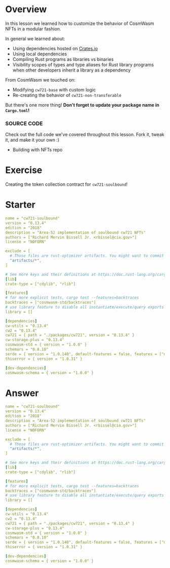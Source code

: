 <!---
Course: 2 
Lesson: 2
Exercise: 6 (Summary)

Filename: Cargo.toml
-->

# Overview

In this lesson we learned how to customize the behavior of CosmWasm NFTs in a modular fashion.

In general we learned about:

- Using dependencies hosted on [Crates.io](https://crates.io/)
- Using local dependencies 
- Compiling Rust programs as libraries vs binaries
- Visibility scopes of types and type aliases for Rust library programs when other developers inherit a library as a dependency

From CosmWasm we touched on:

- Modifying `cw721-base` with custom logic
- Re-creating the behavior of `cw721-non-transferable`

But there's one more thing!
**Don't forget to update your package name in `Cargo.toml`!**

### **SOURCE CODE**
Check out the full code we've covered throughout this lesson. Fork it, tweak it, and make it your own :)
- <ExternalLink href="https://github.com/phi-labs-ltd/area-52-courses/">Building with NFTs repo</ExternalLink>

<!--- NEXT UP: -->
# Exercise

Creating the token collection contract for `cw721-soulbound`!

# Starter

```yaml
name = "cw721-soulbound"
version = "0.13.4"
edition = "2018"
description = "Area-52 implementation of soulbound cw721 NFTs"
authors = ["Richard Mervin Bissell Jr. <rbissel@cia.gov>"]
license = "NOFORN"

exclude = [
  # Those files are rust-optimizer artifacts. You might want to commit them for convenience but they should not be part of the source code publication.
  "artifacts/*",
]

# See more keys and their definitions at https://doc.rust-lang.org/cargo/reference/manifest.html
[lib]
crate-type = ["cdylib", "rlib"]

[features]
# for more explicit tests, cargo test --features=backtraces
backtraces = ["cosmwasm-std/backtraces"]
# use library feature to disable all instantiate/execute/query exports
library = []

[dependencies]
cw-utils = "0.13.4"
cw2 = "0.13.4"
cw721 = { path = "./packages/cw721", version = "0.13.4" }
cw-storage-plus = "0.13.4"
cosmwasm-std = { version = "1.0.0" }
schemars = "0.8.10"
serde = { version = "1.0.140", default-features = false, features = ["derive"] }
thiserror = { version = "1.0.31" }

[dev-dependencies]
cosmwasm-schema = { version = "1.0.0" }
```

# Answer

```yaml
name = "cw721-soulbound"
version = "0.13.4"
edition = "2018"
description = "Area-52 implementation of soulbound cw721 NFTs"
authors = ["Richard Mervin Bissell Jr. <rbissel@cia.gov>"]
license = "NOFORN"

exclude = [
  # Those files are rust-optimizer artifacts. You might want to commit them for convenience but they should not be part of the source code publication.
  "artifacts/*",
]

# See more keys and their definitions at https://doc.rust-lang.org/cargo/reference/manifest.html
[lib]
crate-type = ["cdylib", "rlib"]

[features]
# for more explicit tests, cargo test --features=backtraces
backtraces = ["cosmwasm-std/backtraces"]
# use library feature to disable all instantiate/execute/query exports
library = []

[dependencies]
cw-utils = "0.13.4"
cw2 = "0.13.4"
cw721 = { path = "./packages/cw721", version = "0.13.4" }
cw-storage-plus = "0.13.4"
cosmwasm-std = { version = "1.0.0" }
schemars = "0.8.10"
serde = { version = "1.0.140", default-features = false, features = ["derive"] }
thiserror = { version = "1.0.31" }

[dev-dependencies]
cosmwasm-schema = { version = "1.0.0" }
```